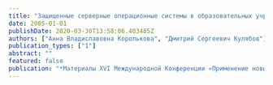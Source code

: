 ```yaml
---
title: "Защищенные серверные операционные системы в образовательных учреждениях"
date: 2005-01-01
publishDate: 2020-03-30T13:58:06.403485Z
authors: ["Анна Владиславовна Королькова", "Дмитрий Сергеевич Кулябов"]
publication_types: ["1"]
abstract: ""
featured: false
publication: "*Материалы XVI Международной Конференции «Применение новых технологий в образовании».— Троицк, 2005.*"
---
```


